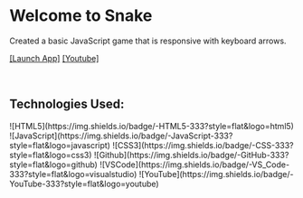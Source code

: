 <h1>Welcome to Snake</h1>

<p>Created a basic JavaScript game that is responsive with keyboard arrows.</p>

<a href="https://hernandez-g.github.io/SnakeGame/">[Launch App]<a>
<a href="https://www.youtube.com/watch?v=baBq5GAL0_U">[Youtube]<a>

<br/>

<h2>Technologies Used:</h2>
![HTML5](https://img.shields.io/badge/-HTML5-333?style=flat&logo=html5)
![JavaScript](https://img.shields.io/badge/-JavaScript-333?style=flat&logo=javascript) 
![CSS3](https://img.shields.io/badge/-CSS-333?style=flat&logo=css3)
![Github](https://img.shields.io/badge/-GitHub-333?style=flat&logo=github)
![VSCode](https://img.shields.io/badge/-VS_Code-333?style=flat&logo=visualstudio)
![YouTube](https://img.shields.io/badge/-YouTube-333?style=flat&logo=youtube)